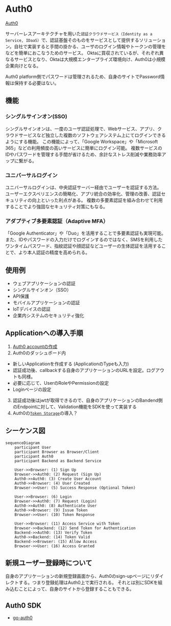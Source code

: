 # Auth0

[Auth0](https://auth0.com/jp)

サーバーレスアーキテクチャを用いた`認証クラウドサービス（Identity as a Service, IDaaS）`で、認証基盤そのものをサービスとして提供するソリューション。自社で実装すると手間の掛かる、ユーザのログイン情報やトークンの管理をなどを簡単におこなうためのサービス。
Oktaに買収されているが、それぞれ異なるサービスとなり、Oktaは大規模エンタープライズ環境向け、Auth0は小規模企業向けとなる。

Auth0 platform側でパスワードは管理されるため、自身のサイトでPassword情報は保持する必要はない。

## 機能

### シングルサインオン(SSO)

シングルサインオンは、一度のユーザ認証処理で、Webサービス、アプリ、クラウドサービスなど独立した複数のソフトウェアシステム上にてログインできるようにする機能。
この機能によって、「Google Workspace」や「Microsoft 365」などの利用頻度の高いサービスに簡単にログイン可能。
複数サービスのIDやパスワードを管理する手間が省けるため、余計なストレス削減や業務効率アップに繋がる。

### ユニバーサルログイン

ユニバーサルログインは、中央認証サーバー経由でユーザーを認証する方法。
ユーザーエクスペリエンスの簡略化、アプリ統合の効率化、管理の改善、認証セキュリティの向上といった利点がある。
複数の多要素認証を組み合わせて利用することでより強固なセキュリティ対策にもなる。

### アダプティブ多要素認証（Adaptive MFA）

「Google Authenticator」や「Duo」を活用することで多要素認証も実現可能。
また、IDやパスワードの入力だけでログインするのではなく、SMSを利用したワンタイムパスワード、指紋認証や顔認証などユーザーの生体認証を活用することで、より本人認証の精度を高められる。

## 使用例

- ウェブアプリケーションの認証
- シングルサインオン（SSO）
- API保護
- モバイルアプリケーションの認証
- IoTデバイスの認証
- 企業内システムのセキュリティ強化

## Applicationへの導入手順

1. [Auth0 accountの作成](https://auth0.com/)
2. Auth0のダッシュボード内
  - 新しいApplicationを作成する (ApplicationのTypeも入力)
  - 認証成功後、callbackする自身のアプリケーションのURLを設定。ログアウトも同様。
  - 必要に応じて、UserのRoleやPermissionの設定
  - Loginページの設定
3. 認証成功後はjwtが取得できるので、自身のアプリケーションのBandend側のEndpointに対して、Validation機能をSDKを使って実装する
4. Auth0の[`Token Storage`](https://auth0.com/docs/secure/security-guidance/data-security/token-storage)の導入？

## シーケンス図

```mermaid
sequenceDiagram
    participant User
    participant Browser as Browser/Client
    participant Auth0
    participant Backend as Backend Service

    User->>Browser: (1) Sign Up
    Browser->>Auth0: (2) Request (Sign Up)
    Auth0->>Auth0: (3) Create User Account
    Auth0->>Browser: (4) User Created
    Browser->>User: (5) Success Response (Optional Token)

    User->>Browser: (6) Login
    Browser->>Auth0: (7) Request (Login)
    Auth0->>Auth0: (8) Authenticate User
    Auth0->>Browser: (9) Issue Token
    Browser->>User: (10) Token Response

    User->>Browser: (11) Access Service with Token
    Browser->>Backend: (12) Send Token for Authentication
    Backend->>Auth0: (13) Verify Token
    Auth0->>Backend: (14) Token Valid
    Backend->>Browser: (15) Allow Access
    Browser->>User: (16) Access Granted
```


## 新規ユーザー登録時について

自身のアプリケーションの新規登録画面から、Auth0のsign-upページにリダイレクトする。つまり登録処理はAuth0上で実行される。
それとは別にSDKを組み込むことによって、自身のサイトから登録することもできる。

## Auth0 SDK

- [go-auth0](https://github.com/auth0/go-auth0)